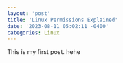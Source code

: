 ```yaml
---
layout: 'post'
title: 'Linux Permissions Explained'
date: '2023-08-11 05:02:11 -0400'
categories: Linux
---
```




This is my first post. hehe